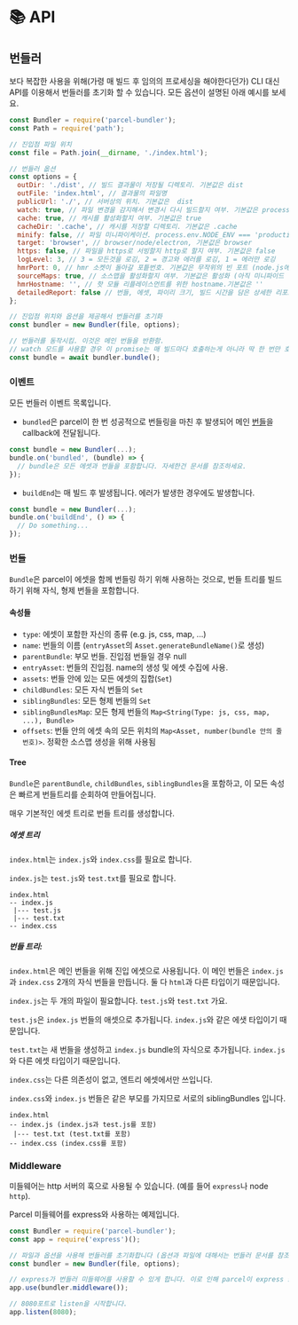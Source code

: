 # 📚 API

## 번들러

보다 복잡한 사용을 위해(가령 매 빌드 후 임의의 프로세싱을 해야한다던가) CLI 대신 API를 이용해서 번들러를 초기화 할 수 있습니다.
모든 옵션이 설명된 아래 예시를 보세요.
```js
const Bundler = require('parcel-bundler');
const Path = require('path');

// 진입점 파일 위치
const file = Path.join(__dirname, './index.html');

// 번들러 옶션
const options = {
  outDir: './dist', // 빌드 결과물이 저장될 디렉토리. 기본값은 dist
  outFile: 'index.html', // 결과물의 파일명
  publicUrl: './', // 서버상의 위치. 기본값은  dist
  watch: true, // 파일 변경을 감지해서 변경시 다시 빌드할지 여부. 기본값은 process.env.NODE_ENV !== 'production'
  cache: true, // 캐시를 활성화할지 여부. 기본값은 true
  cacheDir: '.cache', // 캐시를 저장할 디렉토리. 기본값은 .cache
  minify: false, // 파일 미니파이케이션. process.env.NODE_ENV === 'production'면 활성화됨.
  target: 'browser', // browser/node/electron, 기본값은 browser
  https: false, // 파일을 https로 서빙할지 http로 할지 여부. 기본값은 false
  logLevel: 3, // 3 = 모든것을 로깅, 2 = 경고와 에러를 로깅, 1 = 에러만 로깅
  hmrPort: 0, // hmr 소켓이 돌아갈 포틑번호. 기본값은 무작위의 빈 포트 (node.js에서 0은 무작위의 빈 포트로 배정됨)
  sourceMaps: true, // 소스맵을 활성화할지 여부. 기본값은 활성화 (아직 미니파이드 빌드에선 지원되지 않음)
  hmrHostname: '', // 핫 모듈 리플레이스먼트를 위한 hostname.기본값은 ''
  detailedReport: false // 번들, 에셋, 파이리 크기, 빌드 시간을 담은 상세한 리포트를 출력. 기본값은 false. 리포트는 오직 watch가 비활성일때만 출력됨
};

// 진입점 위치와 옵션을 제공해서 번들러를 초기화
const bundler = new Bundler(file, options);

// 번들러를 동작시킴. 이것은 메인 번들을 반환함.
// watch 모드를 사용할 경우 이 promise는 매 빌드마다 호출하는게 아니라 딱 한 번만 호출하고 이벤트를 사용할 것
const bundle = await bundler.bundle();
```

### 이벤트

모든 번들러 이벤트 목록입니다.

* `bundled`은 parcel이 한 번 성공적으로 번들링을 마친 후 발생되어 메인 [번들](#번들)을 callback에 전달됩니다.
```js
const bundle = new Bundler(...);
bundle.on('bundled', (bundle) => {
  // bundle은 모든 에셋과 번들을 포함합니다. 자세한건 문서를 참조하세요.
});
```

* `buildEnd`는 매 빌드 후 발생됩니다. 에러가 발생한 경우에도 발생합니다.
```js
const bundle = new Bundler(...);
bundle.on('buildEnd', () => {
  // Do something...
});
```

### 번들

`Bundle`은 parcel이 에셋을 함께 번들링 하기 위해 사용하는 것으로, 번들 트리를 빌드하기 위해 자식, 형제 번들을 포함합니다.

#### 속성들

* `type`: 에셋이 포함한 자신의 종류 (e.g. js, css, map, ...)
* `name`: 번들의 이름 (`entryAsset`의 `Asset.generateBundleName()`로 생성)
* `parentBundle`: 부모 번들. 진입점 번들일 경우 null
* `entryAsset`: 번들의 진입점. name의 생성 및 에셋 수집에 사용.
* `assets`: 번들 안에 있는 모든 에셋의 집합(`Set`)
* `childBundles`: 모든 자식 번들의 `Set`
* `siblingBundles`: 모든 형제 번들의 `Set`
* `siblingBundlesMap`: 모든 형제 번들의 `Map<String(Type: js, css, map, ...), Bundle>`
* `offsets`: 번들 안의 에셋 속의 모든 위치의 `Map<Asset, number(bundle 안의 줄 번호)>`. 정확한 소스맵 생성을 위해 사용됨

#### Tree

`Bundle`은 `parentBundle`, `childBundles`, `siblingBundles`을 포함하고, 이 모든 속성은 빠르게 번들트리를 순회하여 만들어집니다.


매우 기본적인 에셋 트리로 번들 트리를 생성합니다.

##### 에셋 트리

`index.html`는 `index.js`와 `index.css`를 필요로 합니다.

`index.js`는 `test.js`와 `test.txt`를 필요로 합니다.

```Text
index.html
-- index.js
 |--- test.js
 |--- test.txt
-- index.css
```

##### 번들 트리:

`index.html`은 메인 번들을 위해 진입 에셋으로 사용됩니다. 이 메인 번들은 `index.js`과 `index.css` 2개의 자식 번들을 만듭니다. 둘 다 `html`과 다른 타입이기 때문입니다.

`index.js`는 두 개의 파일이 필요합니다. `test.js`와 `test.txt` 가요.

`test.js`은 `index.js` 번들의 애셋으로 추가됩니다. `index.js`와 같은 에샛 타입이기 때문입니다.

`test.txt`는 새 번들을 생성하고 `index.js` bundle의 자식으로 추가됩니다. `index.js`와 다른 에셋 타입이기 때문입니다.

`index.css`는 다른 의존성이 없고, 엔트리 에셋에서만 쓰입니다.

`index.css`와 `index.js` 번들은 같은 부모를 가지므로 서로의 siblingBundles 입니다.

```Text
index.html
-- index.js (index.js과 test.js를 포함)
 |--- test.txt (test.txt를 포함)
-- index.css (index.css를 포함)
```

### Middleware

미들웨어는 http 서버의 훅으로 사용될 수 있습니다. (예를 들어 `express`나 node `http`).

Parcel 미들웨어를 express와 사용하는 예제입니다.
```js
const Bundler = require('parcel-bundler');
const app = require('express')();

// 파일과 옵션을 사용해 번들러를 초기화합니다 (옵션과 파일에 대해서는 번들러 문서를 참조하세요.)
const bundler = new Bundler(file, options);

// express가 번들러 미들웨어를 사용할 수 있게 합니다. 이로 인해 parcel이 express server를 거치는 매 요청을 핸들링 할 것입니다.
app.use(bundler.middleware());

// 8080포트로 listen을 시작합니다.
app.listen(8080);
```
